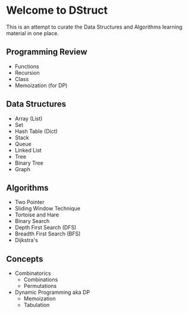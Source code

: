 # Welcome to DStruct

This is an attempt to curate the Data Structures and Algorithms learning material in one place.

## Programming Review

  - Functions
  - Recursion
  - Class
  - Memoization (for DP)

## Data Structures

  - Array (List)
  - Set
  - Hash Table (Dict)
  - Stack
  - Queue
  - Linked List
  - Tree
  - Binary Tree
  - Graph

## Algorithms

  - Two Pointer
  - Sliding Window Technique
  - Tortoise and Hare
  - Binary Search
  - Depth First Search (DFS)
  - Breadth First Search (BFS)
  - Dijkstra's

## Concepts

  - Combinatorics
    - Combinations
    - Permutations
  - Dynamic Programming aka DP
    - Memoization
    - Tabulation
